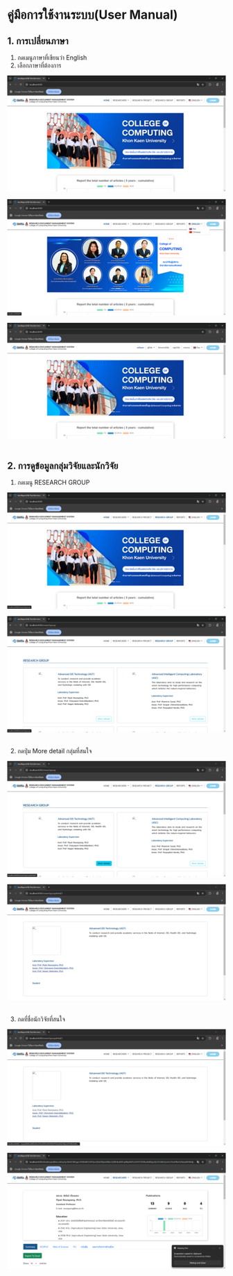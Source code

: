 # คู่มือการใช้งานระบบ(User Manual)

## 1. การเปลี่ยนภาษา 
1. กดเมนูภาษาที่เขียนว่า English
2. เลือกภาษาที่ต้องการ

![alt text](../manual_pic/home.png)

![alt text](../manual_pic/home_drop_lang.png)

![alt text](../manual_pic/changed_lang.png)
<br>
<br>

## 2. การดูข้อมูลกลุ่มวิจัยและนักวิจัย
1. กดเมนู RESEARCH GROUP

![alt text](../manual_pic/hover_research_group.png)

![alt text](../manual_pic/research_group_page.png)
<br>
<br>

2. กดปุ่ม More detail กลุ่มที่สนใจ

![alt text](../manual_pic/hover_more_detail.png)

![alt text](../manual_pic/group_detail.png)
<br>
<br>

3. กดที่ชื่อนักวิจัยที่สนใจ

![alt text](../manual_pic/hover_researcher.png)

![alt text](../manual_pic/researcher_info_from_g.png)
